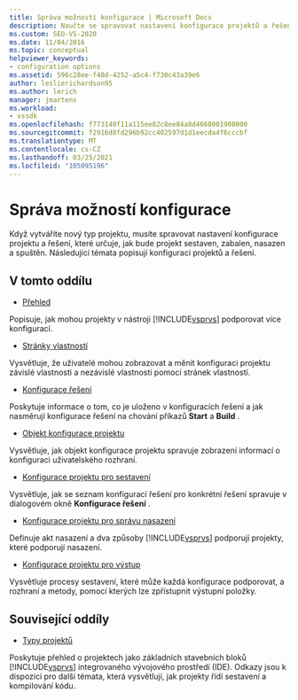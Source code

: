 ```yaml
---
title: Správa možností konfigurace | Microsoft Docs
description: Naučte se spravovat nastavení konfigurace projektů a řešení v aplikaci Visual Studio, abyste mohli řídit, jak se projekt sestaví, zabalí, nasadí a spustí.
ms.custom: SEO-VS-2020
ms.date: 11/04/2016
ms.topic: conceptual
helpviewer_keywords:
- configuration options
ms.assetid: 596c28ee-f48d-4252-a5c4-f730c43a39e6
author: leslierichardson95
ms.author: lerich
manager: jmartens
ms.workload:
- vssdk
ms.openlocfilehash: f773148f11a115ee82c8ee84a8d4668001908000
ms.sourcegitcommit: f2916d8fd296b92cc402597d1d1eecda4f6cccbf
ms.translationtype: MT
ms.contentlocale: cs-CZ
ms.lasthandoff: 03/25/2021
ms.locfileid: "105095196"
---
```

# <a name="managing-configuration-options"></a>Správa možností konfigurace
Když vytváříte nový typ projektu, musíte spravovat nastavení konfigurace projektu a řešení, které určuje, jak bude projekt sestaven, zabalen, nasazen a spuštěn. Následující témata popisují konfiguraci projektů a řešení.

## <a name="in-this-section"></a>V tomto oddílu
- [Přehled](../../extensibility/internals/configuration-options-overview.md)

 Popisuje, jak mohou projekty v nástroji [!INCLUDE[vsprvs](../../code-quality/includes/vsprvs_md.md)] podporovat více konfigurací.

- [Stránky vlastností](../../extensibility/internals/property-pages.md)

 Vysvětluje, že uživatelé mohou zobrazovat a měnit konfiguraci projektu závislé vlastnosti a nezávislé vlastnosti pomocí stránek vlastností.

- [Konfigurace řešení](../../extensibility/internals/solution-configuration.md)

 Poskytuje informace o tom, co je uloženo v konfiguracích řešení a jak nasměrují konfigurace řešení na chování příkazů **Start** a **Build** .

- [Objekt konfigurace projektu](../../extensibility/internals/project-configuration-object.md)

 Vysvětluje, jak objekt konfigurace projektu spravuje zobrazení informací o konfiguraci uživatelského rozhraní.

- [Konfigurace projektu pro sestavení](../../extensibility/internals/project-configuration-for-building.md)

 Vysvětluje, jak se seznam konfigurací řešení pro konkrétní řešení spravuje v dialogovém okně **Konfigurace řešení** .

- [Konfigurace projektu pro správu nasazení](../../extensibility/internals/project-configuration-for-managing-deployment.md)

 Definuje akt nasazení a dva způsoby [!INCLUDE[vsprvs](../../code-quality/includes/vsprvs_md.md)] podporují projekty, které podporují nasazení.

- [Konfigurace projektu pro výstup](../../extensibility/internals/project-configuration-for-output.md)

 Vysvětluje procesy sestavení, které může každá konfigurace podporovat, a rozhraní a metody, pomocí kterých lze zpřístupnit výstupní položky.

## <a name="related-sections"></a>Související oddíly
- [Typy projektů](../../extensibility/internals/project-types.md)

 Poskytuje přehled o projektech jako základních stavebních bloků [!INCLUDE[vsprvs](../../code-quality/includes/vsprvs_md.md)] integrovaného vývojového prostředí (IDE). Odkazy jsou k dispozici pro další témata, která vysvětlují, jak projekty řídí sestavení a kompilování kódu.
